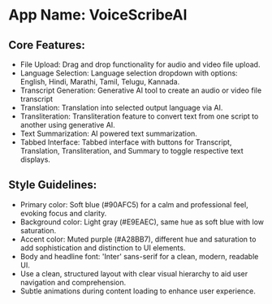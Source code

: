 # **App Name**: VoiceScribeAI

## Core Features:

- File Upload: Drag and drop functionality for audio and video file upload.
- Language Selection: Language selection dropdown with options: English, Hindi, Marathi, Tamil, Telugu, Kannada.
- Transcript Generation: Generative AI tool to create an audio or video file transcript
- Translation: Translation into selected output language via AI.
- Transliteration: Transliteration feature to convert text from one script to another using generative AI.
- Text Summarization: AI powered text summarization.
- Tabbed Interface: Tabbed interface with buttons for Transcript, Translation, Transliteration, and Summary to toggle respective text displays.

## Style Guidelines:

- Primary color: Soft blue (#90AFC5) for a calm and professional feel, evoking focus and clarity.
- Background color: Light gray (#E9EAEC), same hue as soft blue with low saturation.
- Accent color: Muted purple (#A28BB7), different hue and saturation to add sophistication and distinction to UI elements.
- Body and headline font: 'Inter' sans-serif for a clean, modern, readable UI.
- Use a clean, structured layout with clear visual hierarchy to aid user navigation and comprehension.
- Subtle animations during content loading to enhance user experience.